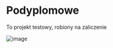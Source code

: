 # Podyplomowe
To projekt testowy, robiony na zaliczenie



![image](https://user-images.githubusercontent.com/43863659/204139981-b8655054-0e75-4b47-bbbd-5d0c78c6da43.png)
